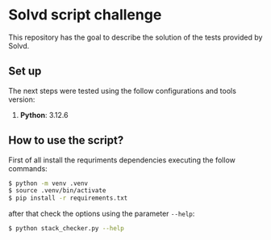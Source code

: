 # Solvd script challenge

This repository has the goal to describe the solution of the tests provided by Solvd.

## Set up

The next steps were tested using the follow configurations and tools version:

1. __Python__: 3.12.6

## How to use the script?

First of all install the requriments dependencies executing the follow commands:

```sh
$ python -m venv .venv
$ source .venv/bin/activate
$ pip install -r requirements.txt
```

after that check the options using the parameter `--help`:

```sh
$ python stack_checker.py --help
```
